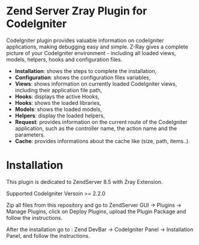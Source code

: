 Zend Server Zray Plugin for CodeIgniter
=======================================

CodeIgniter plugin provides valuable information on codeIgniter applications, making debugging easy and simple. Z-Ray gives a complete picture of your CodeIgniter environment - including all loaded views, models, helpers, hooks and configuration files.

- **Installation**: shows the steps to complete the installation,
- **Configuration**: shows the configuration files variables,
- **Views**: shows information on currently loaded CodeIgniter views, including their application file path,
- **Hooks**: displays the active Hooks,
- **Hooks**: shows the loaded libraries,
- **Models**: shows the loaded models,
- **Helpers**: display the loaded helpers,
- **Request**: provides information on the current route of the CodeIgniter application, such as the controller name, the action name and the parameters.
- **Cache**: provides informations about the cache like (size, path, items..).


Installation
=============

This plugin is dedicated to ZendServer 8.5 with Zray Extension.

Supported CodeIgniter Versoin >= 2.2.0

Zip all files from this repository and go to ZendServer GUI -> Plugins -> Manage Plugins,
click on Deploy Plugins, upload the Plugin Package and follow the instructions.

After the installation go to :
Zend DevBar -> CodeIgniter Panel -> Installation Panel, and follow the instructions.
